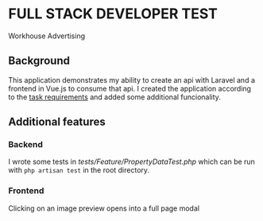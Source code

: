 # FULL STACK DEVELOPER TEST
Workhouse Advertising

## Background
This application demonstrates my ability to create an api with Laravel and a frontend in Vue.js to consume that api.  I created the application according to the [task requirements](https://u.pcloud.link/publink/show?code=XZEfBMXZebxwnltmXoyc8ORxFa19dkULXiRy) and added some additional funcionality. 

## Additional features
### Backend 
I wrote some tests in *tests/Feature/PropertyDataTest.php* which can be run with `php artisan test` in the root  directory. 
### Frontend
Clicking on an image preview opens into a full page modal 



